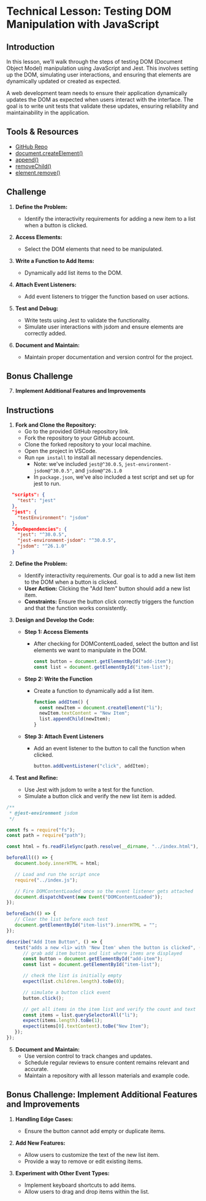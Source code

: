 # Technical Lesson: Testing DOM Manipulation with JavaScript

## Introduction

In this lesson, we’ll walk through the steps of testing DOM (Document Object Model) manipulation using JavaScript and Jest. This involves setting up the DOM, simulating user interactions, and ensuring that elements are dynamically updated or created as expected.

A web development team needs to ensure their application dynamically updates the DOM as expected when users interact with the interface. The goal is to write unit tests that validate these updates, ensuring reliability and maintainability in the application.

## Tools & Resources

- [GitHub Repo](https://github.com/learn-co-curriculum/course-3-module-6-dom-testing-technical-lesson)
- [document.createElement()](https://developer.mozilla.org/en-US/docs/Web/API/Document/createElement)
- [append()](https://developer.mozilla.org/en-US/docs/Web/API/Element/append)
- [removeChild()](https://developer.mozilla.org/en-US/docs/Web/API/Node/removeChild)
- [element.remove()](https://developer.mozilla.org/en-US/docs/Web/API/ChildNode/remove)

## Challenge

1. **Define the Problem:**
   - Identify the interactivity requirements for adding a new item to a list when a button is clicked.

2. **Access Elements:**
   - Select the DOM elements that need to be manipulated.

3. **Write a Function to Add Items:**
   - Dynamically add list items to the DOM.

4. **Attach Event Listeners:**
   - Add event listeners to trigger the function based on user actions.

5. **Test and Debug:**
   - Write tests using Jest to validate the functionality.
   - Simulate user interactions with jsdom and ensure elements are correctly added.

6. **Document and Maintain:**
   - Maintain proper documentation and version control for the project.

## Bonus Challenge

7. **Implement Additional Features and Improvements**

## Instructions

1. **Fork and Clone the Repository:**
   - Go to the provided GitHub repository link.
   - Fork the repository to your GitHub account.
   - Clone the forked repository to your local machine.
   - Open the project in VSCode.
   - Run `npm install` to install all necessary dependencies.
      - Note: we've included `jest@^30.0.5`, `jest-environment-jsdom@^30.0.5"`, and `jsdom@^26.1.0`
      - In `package.json`, we've also included a test script and set up for jest to run.
```json
  "scripts": {
    "test": "jest"
  },
  "jest": {
    "testEnvironment": "jsdom"
  },
  "devDependencies": {
    "jest": "^30.0.5",
    "jest-environment-jsdom": "^30.0.5",
    "jsdom": "^26.1.0"
  }
```

2. **Define the Problem:**
   - Identify interactivity requirements. Our goal is to add a new list item to the DOM when a button is clicked.
   - **User Action:** Clicking the "Add Item" button should add a new list item.
   - **Constraints:** Ensure the button click correctly triggers the function and that the function works consistently.

3. **Design and Develop the Code:**

   - **Step 1: Access Elements**
     - After checking for DOMContentLoaded, select the button and list elements we want to manipulate in the DOM.
       ```javascript
       const button = document.getElementById("add-item");
       const list = document.getElementById("item-list");
       ```

   - **Step 2: Write the Function**
     - Create a function to dynamically add a list item.
       ```javascript
       function addItem() {
         const newItem = document.createElement("li");
         newItem.textContent = "New Item";
         list.appendChild(newItem);
       }
       ```

   - **Step 3: Attach Event Listeners**
     - Add an event listener to the button to call the function when clicked.
       ```javascript
       button.addEventListener("click", addItem);
       ```

4. **Test and Refine:**
   - Use Jest with jsdom to write a test for the function.
   - Simulate a button click and verify the new list item is added.

```javascript
/**
 * @jest-environment jsdom
 */

const fs = require("fs");
const path = require("path");

const html = fs.readFileSync(path.resolve(__dirname, "../index.html"), "utf8");

beforeAll(() => {
   document.body.innerHTML = html;

   // Load and run the script once
   require("../index.js");

   // Fire DOMContentLoaded once so the event listener gets attached
   document.dispatchEvent(new Event("DOMContentLoaded"));
});

beforeEach(() => {
   // Clear the list before each test
   document.getElementById("item-list").innerHTML = "";
});

describe("Add Item Button", () => {
   test("adds a new <li> with 'New Item' when the button is clicked", () => {
      // grab add item button and list where items are displayed
      const button = document.getElementById("add-item");
      const list = document.getElementById("item-list");

      // check the list is initially empty
      expect(list.children.length).toBe(0);

      // simulate a button click event
      button.click();

      // get all items in the item list and verify the count and text
      const items = list.querySelectorAll("li");
      expect(items.length).toBe(1);
      expect(items[0].textContent).toBe("New Item");
   });
});
```

5. **Document and Maintain:**
   - Use version control to track changes and updates.
   - Schedule regular reviews to ensure content remains relevant and accurate.
   - Maintain a repository with all lesson materials and example code.

## Bonus Challenge: Implement Additional Features and Improvements

1. **Handling Edge Cases:**
   - Ensure the button cannot add empty or duplicate items.

2. **Add New Features:**
   - Allow users to customize the text of the new list item.
   - Provide a way to remove or edit existing items.

3. **Experiment with Other Event Types:**
   - Implement keyboard shortcuts to add items.
   - Allow users to drag and drop items within the list.


